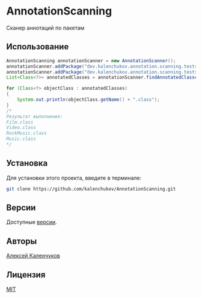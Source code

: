 # AnnotationScanning

Сканер аннотаций по пакетам

## Использование

```java
AnnotationScanning annotationScanner = new AnnotationScanner();
annotationScanner.addPackage("dev.kalenchukov.annotation.scanning.tests.packages.films");
annotationScanner.addPackage("dev.kalenchukov.annotation.scanning.tests.packages.musics");
List<Class<?>> annotatedClasses = annotationScanner.findAnnotatedClasses(MyAnnotation.class);

for (Class<?> objectClass : annotatedClasses)
{
    System.out.println(objectClass.getName() + ".class");
}
/*
Результат выполнения:
Film.class
Video.class
RockMusic.class
Music.class
*/
```

## Установка

Для установки этого проекта, введите в терминале:

```bash
git clone https://github.com/kalenchukov/AnnotationScanning.git
```

## Версии

Доступные [версии](https://github.com/kalenchukov/AnnotationScanning/releases).

## Авторы

[Алексей Каленчуков](https://github.com/kalenchukov)

## Лицензия

[MIT](https://opensource.org/licenses/MIT)
